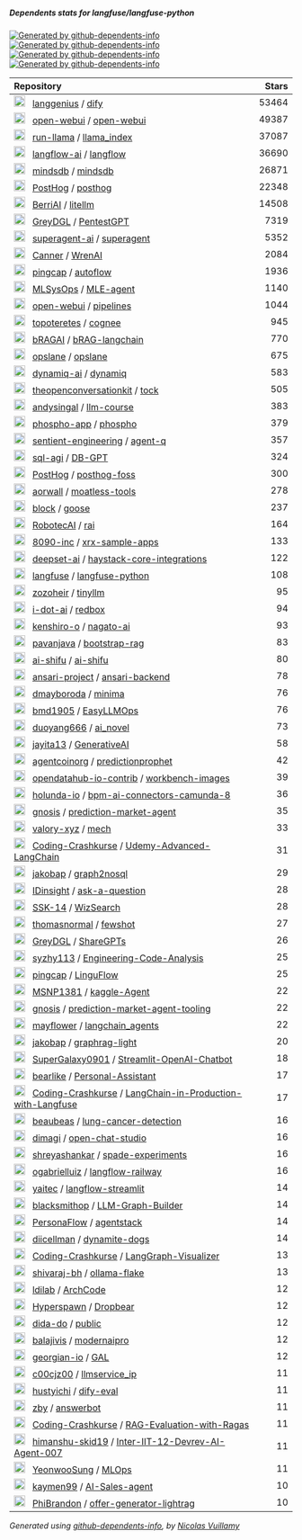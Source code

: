 ##### Dependents stats for langfuse/langfuse-python

[![Generated by github-dependents-info](https://img.shields.io/static/v1?label=Used%20by&message=82&color=informational&logo=slickpic)](https://github.com/langfuse/langfuse-python/network/dependents)
[![Generated by github-dependents-info](https://img.shields.io/static/v1?label=Used%20by%20(public)&message=82&color=informational&logo=slickpic)](https://github.com/langfuse/langfuse-python/network/dependents)
[![Generated by github-dependents-info](https://img.shields.io/static/v1?label=Used%20by%20(private)&message=-82&color=informational&logo=slickpic)](https://github.com/langfuse/langfuse-python/network/dependents)
[![Generated by github-dependents-info](https://img.shields.io/static/v1?label=Used%20by%20(stars)&message=36835&color=informational&logo=slickpic)](https://github.com/langfuse/langfuse-python/network/dependents)

| Repository | Stars  |
| :--------  | -----: |
|<img class="avatar mr-2" src="https://avatars.githubusercontent.com/u/127165244?s=40&v=4" width="20" height="20" alt="">  &nbsp; [langgenius](https://github.com/langgenius) / [dify](https://github.com/langgenius/dify) | 53464 |
|<img class="avatar mr-2" src="https://avatars.githubusercontent.com/u/158137808?s=40&v=4" width="20" height="20" alt="">  &nbsp; [open-webui](https://github.com/open-webui) / [open-webui](https://github.com/open-webui/open-webui) | 49387 |
|<img class="avatar mr-2" src="https://avatars.githubusercontent.com/u/130722866?s=40&v=4" width="20" height="20" alt="">  &nbsp; [run-llama](https://github.com/run-llama) / [llama_index](https://github.com/run-llama/llama_index) | 37087 |
|<img class="avatar mr-2" src="https://avatars.githubusercontent.com/u/85702467?s=40&v=4" width="20" height="20" alt="">  &nbsp; [langflow-ai](https://github.com/langflow-ai) / [langflow](https://github.com/langflow-ai/langflow) | 36690 |
|<img class="avatar mr-2" src="https://avatars.githubusercontent.com/u/31035808?s=40&v=4" width="20" height="20" alt="">  &nbsp; [mindsdb](https://github.com/mindsdb) / [mindsdb](https://github.com/mindsdb/mindsdb) | 26871 |
|<img class="avatar mr-2" src="https://avatars.githubusercontent.com/u/60330232?s=40&v=4" width="20" height="20" alt="">  &nbsp; [PostHog](https://github.com/PostHog) / [posthog](https://github.com/PostHog/posthog) | 22348 |
|<img class="avatar mr-2" src="https://avatars.githubusercontent.com/u/121462774?s=40&v=4" width="20" height="20" alt="">  &nbsp; [BerriAI](https://github.com/BerriAI) / [litellm](https://github.com/BerriAI/litellm) | 14508 |
|<img class="avatar mr-2" src="https://avatars.githubusercontent.com/u/78410652?s=40&v=4" width="20" height="20" alt="">  &nbsp; [GreyDGL](https://github.com/GreyDGL) / [PentestGPT](https://github.com/GreyDGL/PentestGPT) | 7319 |
|<img class="avatar mr-2" src="https://avatars.githubusercontent.com/u/152537519?s=40&v=4" width="20" height="20" alt="">  &nbsp; [superagent-ai](https://github.com/superagent-ai) / [superagent](https://github.com/superagent-ai/superagent) | 5352 |
|<img class="avatar mr-2" src="https://avatars.githubusercontent.com/u/7250217?s=40&v=4" width="20" height="20" alt="">  &nbsp; [Canner](https://github.com/Canner) / [WrenAI](https://github.com/Canner/WrenAI) | 2084 |
|<img class="avatar mr-2" src="https://avatars.githubusercontent.com/u/11855343?s=40&v=4" width="20" height="20" alt="">  &nbsp; [pingcap](https://github.com/pingcap) / [autoflow](https://github.com/pingcap/autoflow) | 1936 |
|<img class="avatar mr-2" src="https://avatars.githubusercontent.com/u/85268109?s=40&v=4" width="20" height="20" alt="">  &nbsp; [MLSysOps](https://github.com/MLSysOps) / [MLE-agent](https://github.com/MLSysOps/MLE-agent) | 1140 |
|<img class="avatar mr-2" src="https://avatars.githubusercontent.com/u/158137808?s=40&v=4" width="20" height="20" alt="">  &nbsp; [open-webui](https://github.com/open-webui) / [pipelines](https://github.com/open-webui/pipelines) | 1044 |
|<img class="avatar mr-2" src="https://avatars.githubusercontent.com/u/125468716?s=40&v=4" width="20" height="20" alt="">  &nbsp; [topoteretes](https://github.com/topoteretes) / [cognee](https://github.com/topoteretes/cognee) | 945 |
|<img class="avatar mr-2" src="https://avatars.githubusercontent.com/u/188657705?s=40&v=4" width="20" height="20" alt="">  &nbsp; [bRAGAI](https://github.com/bRAGAI) / [bRAG-langchain](https://github.com/bRAGAI/bRAG-langchain) | 770 |
|<img class="avatar mr-2" src="https://avatars.githubusercontent.com/u/169500408?s=40&v=4" width="20" height="20" alt="">  &nbsp; [opslane](https://github.com/opslane) / [opslane](https://github.com/opslane/opslane) | 675 |
|<img class="avatar mr-2" src="https://avatars.githubusercontent.com/u/151867818?s=40&v=4" width="20" height="20" alt="">  &nbsp; [dynamiq-ai](https://github.com/dynamiq-ai) / [dynamiq](https://github.com/dynamiq-ai/dynamiq) | 583 |
|<img class="avatar mr-2" src="https://avatars.githubusercontent.com/u/48585267?s=40&v=4" width="20" height="20" alt="">  &nbsp; [theopenconversationkit](https://github.com/theopenconversationkit) / [tock](https://github.com/theopenconversationkit/tock) | 505 |
|<img class="avatar mr-2" src="https://avatars.githubusercontent.com/u/20493493?s=40&v=4" width="20" height="20" alt="">  &nbsp; [andysingal](https://github.com/andysingal) / [llm-course](https://github.com/andysingal/llm-course) | 383 |
|<img class="avatar mr-2" src="https://avatars.githubusercontent.com/u/132396805?s=40&v=4" width="20" height="20" alt="">  &nbsp; [phospho-app](https://github.com/phospho-app) / [phospho](https://github.com/phospho-app/phospho) | 379 |
|<img class="avatar mr-2" src="https://avatars.githubusercontent.com/u/178644984?s=40&v=4" width="20" height="20" alt="">  &nbsp; [sentient-engineering](https://github.com/sentient-engineering) / [agent-q](https://github.com/sentient-engineering/agent-q) | 357 |
|<img class="avatar mr-2" src="https://avatars.githubusercontent.com/u/168552753?s=40&v=4" width="20" height="20" alt="">  &nbsp; [sql-agi](https://github.com/sql-agi) / [DB-GPT](https://github.com/sql-agi/DB-GPT) | 324 |
|<img class="avatar mr-2" src="https://avatars.githubusercontent.com/u/60330232?s=40&v=4" width="20" height="20" alt="">  &nbsp; [PostHog](https://github.com/PostHog) / [posthog-foss](https://github.com/PostHog/posthog-foss) | 300 |
|<img class="avatar mr-2" src="https://avatars.githubusercontent.com/u/609489?s=40&v=4" width="20" height="20" alt="">  &nbsp; [aorwall](https://github.com/aorwall) / [moatless-tools](https://github.com/aorwall/moatless-tools) | 278 |
|<img class="avatar mr-2" src="https://avatars.githubusercontent.com/u/185116535?s=40&v=4" width="20" height="20" alt="">  &nbsp; [block](https://github.com/block) / [goose](https://github.com/block/goose) | 237 |
|<img class="avatar mr-2" src="https://avatars.githubusercontent.com/u/66303003?s=40&v=4" width="20" height="20" alt="">  &nbsp; [RobotecAI](https://github.com/RobotecAI) / [rai](https://github.com/RobotecAI/rai) | 164 |
|<img class="avatar mr-2" src="https://avatars.githubusercontent.com/u/171735272?s=40&v=4" width="20" height="20" alt="">  &nbsp; [8090-inc](https://github.com/8090-inc) / [xrx-sample-apps](https://github.com/8090-inc/xrx-sample-apps) | 133 |
|<img class="avatar mr-2" src="https://avatars.githubusercontent.com/u/51827949?s=40&v=4" width="20" height="20" alt="">  &nbsp; [deepset-ai](https://github.com/deepset-ai) / [haystack-core-integrations](https://github.com/deepset-ai/haystack-core-integrations) | 122 |
|<img class="avatar mr-2" src="https://avatars.githubusercontent.com/u/134601687?s=40&v=4" width="20" height="20" alt="">  &nbsp; [langfuse](https://github.com/langfuse) / [langfuse-python](https://github.com/langfuse/langfuse-python) | 108 |
|<img class="avatar mr-2" src="https://avatars.githubusercontent.com/u/42655961?s=40&v=4" width="20" height="20" alt="">  &nbsp; [zozoheir](https://github.com/zozoheir) / [tinyllm](https://github.com/zozoheir/tinyllm) | 95 |
|<img class="avatar mr-2" src="https://avatars.githubusercontent.com/u/105285801?s=40&v=4" width="20" height="20" alt="">  &nbsp; [i-dot-ai](https://github.com/i-dot-ai) / [redbox](https://github.com/i-dot-ai/redbox) | 94 |
|<img class="avatar mr-2" src="https://avatars.githubusercontent.com/u/1566555?s=40&v=4" width="20" height="20" alt="">  &nbsp; [kenshiro-o](https://github.com/kenshiro-o) / [nagato-ai](https://github.com/kenshiro-o/nagato-ai) | 93 |
|<img class="avatar mr-2" src="https://avatars.githubusercontent.com/u/25398886?s=40&v=4" width="20" height="20" alt="">  &nbsp; [pavanjava](https://github.com/pavanjava) / [bootstrap-rag](https://github.com/pavanjava/bootstrap-rag) | 83 |
|<img class="avatar mr-2" src="https://avatars.githubusercontent.com/u/174666116?s=40&v=4" width="20" height="20" alt="">  &nbsp; [ai-shifu](https://github.com/ai-shifu) / [ai-shifu](https://github.com/ai-shifu/ai-shifu) | 80 |
|<img class="avatar mr-2" src="https://avatars.githubusercontent.com/u/175333796?s=40&v=4" width="20" height="20" alt="">  &nbsp; [ansari-project](https://github.com/ansari-project) / [ansari-backend](https://github.com/ansari-project/ansari-backend) | 78 |
|<img class="avatar mr-2" src="https://avatars.githubusercontent.com/u/2357342?s=40&v=4" width="20" height="20" alt="">  &nbsp; [dmayboroda](https://github.com/dmayboroda) / [minima](https://github.com/dmayboroda/minima) | 76 |
|<img class="avatar mr-2" src="https://avatars.githubusercontent.com/u/90423581?s=40&v=4" width="20" height="20" alt="">  &nbsp; [bmd1905](https://github.com/bmd1905) / [EasyLLMOps](https://github.com/bmd1905/EasyLLMOps) | 76 |
|<img class="avatar mr-2" src="https://avatars.githubusercontent.com/u/171800766?s=40&v=4" width="20" height="20" alt="">  &nbsp; [duoyang666](https://github.com/duoyang666) / [ai_novel](https://github.com/duoyang666/ai_novel) | 73 |
|<img class="avatar mr-2" src="https://avatars.githubusercontent.com/u/64038928?s=40&v=4" width="20" height="20" alt="">  &nbsp; [jayita13](https://github.com/jayita13) / [GenerativeAI](https://github.com/jayita13/GenerativeAI) | 58 |
|<img class="avatar mr-2" src="https://avatars.githubusercontent.com/u/166864454?s=40&v=4" width="20" height="20" alt="">  &nbsp; [agentcoinorg](https://github.com/agentcoinorg) / [predictionprophet](https://github.com/agentcoinorg/predictionprophet) | 42 |
|<img class="avatar mr-2" src="https://avatars.githubusercontent.com/u/107418811?s=40&v=4" width="20" height="20" alt="">  &nbsp; [opendatahub-io-contrib](https://github.com/opendatahub-io-contrib) / [workbench-images](https://github.com/opendatahub-io-contrib/workbench-images) | 39 |
|<img class="avatar mr-2" src="https://avatars.githubusercontent.com/u/33279882?s=40&v=4" width="20" height="20" alt="">  &nbsp; [holunda-io](https://github.com/holunda-io) / [bpm-ai-connectors-camunda-8](https://github.com/holunda-io/bpm-ai-connectors-camunda-8) | 36 |
|<img class="avatar mr-2" src="https://avatars.githubusercontent.com/u/24954468?s=40&v=4" width="20" height="20" alt="">  &nbsp; [gnosis](https://github.com/gnosis) / [prediction-market-agent](https://github.com/gnosis/prediction-market-agent) | 35 |
|<img class="avatar mr-2" src="https://avatars.githubusercontent.com/u/86200048?s=40&v=4" width="20" height="20" alt="">  &nbsp; [valory-xyz](https://github.com/valory-xyz) / [mech](https://github.com/valory-xyz/mech) | 33 |
|<img class="avatar mr-2" src="https://avatars.githubusercontent.com/u/64363987?s=40&v=4" width="20" height="20" alt="">  &nbsp; [Coding-Crashkurse](https://github.com/Coding-Crashkurse) / [Udemy-Advanced-LangChain](https://github.com/Coding-Crashkurse/Udemy-Advanced-LangChain) | 31 |
|<img class="avatar mr-2" src="https://avatars.githubusercontent.com/u/50320576?s=40&v=4" width="20" height="20" alt="">  &nbsp; [jakobap](https://github.com/jakobap) / [graph2nosql](https://github.com/jakobap/graph2nosql) | 29 |
|<img class="avatar mr-2" src="https://avatars.githubusercontent.com/u/34230119?s=40&v=4" width="20" height="20" alt="">  &nbsp; [IDinsight](https://github.com/IDinsight) / [ask-a-question](https://github.com/IDinsight/ask-a-question) | 28 |
|<img class="avatar mr-2" src="https://avatars.githubusercontent.com/u/45158568?s=40&v=4" width="20" height="20" alt="">  &nbsp; [SSK-14](https://github.com/SSK-14) / [WizSearch](https://github.com/SSK-14/WizSearch) | 28 |
|<img class="avatar mr-2" src="https://avatars.githubusercontent.com/u/152447349?s=40&v=4" width="20" height="20" alt="">  &nbsp; [thomasnormal](https://github.com/thomasnormal) / [fewshot](https://github.com/thomasnormal/fewshot) | 27 |
|<img class="avatar mr-2" src="https://avatars.githubusercontent.com/u/78410652?s=40&v=4" width="20" height="20" alt="">  &nbsp; [GreyDGL](https://github.com/GreyDGL) / [ShareGPTs](https://github.com/GreyDGL/ShareGPTs) | 26 |
|<img class="avatar mr-2" src="https://avatars.githubusercontent.com/u/78464112?s=40&v=4" width="20" height="20" alt="">  &nbsp; [syzhy113](https://github.com/syzhy113) / [Engineering-Code-Analysis](https://github.com/syzhy113/Engineering-Code-Analysis) | 25 |
|<img class="avatar mr-2" src="https://avatars.githubusercontent.com/u/11855343?s=40&v=4" width="20" height="20" alt="">  &nbsp; [pingcap](https://github.com/pingcap) / [LinguFlow](https://github.com/pingcap/LinguFlow) | 25 |
|<img class="avatar mr-2" src="https://avatars.githubusercontent.com/u/29546870?s=40&v=4" width="20" height="20" alt="">  &nbsp; [MSNP1381](https://github.com/MSNP1381) / [kaggle-Agent](https://github.com/MSNP1381/kaggle-Agent) | 22 |
|<img class="avatar mr-2" src="https://avatars.githubusercontent.com/u/24954468?s=40&v=4" width="20" height="20" alt="">  &nbsp; [gnosis](https://github.com/gnosis) / [prediction-market-agent-tooling](https://github.com/gnosis/prediction-market-agent-tooling) | 22 |
|<img class="avatar mr-2" src="https://avatars.githubusercontent.com/u/536878?s=40&v=4" width="20" height="20" alt="">  &nbsp; [mayflower](https://github.com/mayflower) / [langchain_agents](https://github.com/mayflower/langchain_agents) | 22 |
|<img class="avatar mr-2" src="https://avatars.githubusercontent.com/u/50320576?s=40&v=4" width="20" height="20" alt="">  &nbsp; [jakobap](https://github.com/jakobap) / [graphrag-light](https://github.com/jakobap/graphrag-light) | 20 |
|<img class="avatar mr-2" src="https://avatars.githubusercontent.com/u/187237976?s=40&v=4" width="20" height="20" alt="">  &nbsp; [SuperGalaxy0901](https://github.com/SuperGalaxy0901) / [Streamlit-OpenAI-Chatbot](https://github.com/SuperGalaxy0901/Streamlit-OpenAI-Chatbot) | 18 |
|<img class="avatar mr-2" src="https://avatars.githubusercontent.com/u/39209037?s=40&v=4" width="20" height="20" alt="">  &nbsp; [bearlike](https://github.com/bearlike) / [Personal-Assistant](https://github.com/bearlike/Personal-Assistant) | 17 |
|<img class="avatar mr-2" src="https://avatars.githubusercontent.com/u/64363987?s=40&v=4" width="20" height="20" alt="">  &nbsp; [Coding-Crashkurse](https://github.com/Coding-Crashkurse) / [LangChain-in-Production-with-Langfuse](https://github.com/Coding-Crashkurse/LangChain-in-Production-with-Langfuse) | 17 |
|<img class="avatar mr-2" src="https://avatars.githubusercontent.com/u/132536190?s=40&v=4" width="20" height="20" alt="">  &nbsp; [beaubeas](https://github.com/beaubeas) / [lung-cancer-detection](https://github.com/beaubeas/lung-cancer-detection) | 16 |
|<img class="avatar mr-2" src="https://avatars.githubusercontent.com/u/94514?s=40&v=4" width="20" height="20" alt="">  &nbsp; [dimagi](https://github.com/dimagi) / [open-chat-studio](https://github.com/dimagi/open-chat-studio) | 16 |
|<img class="avatar mr-2" src="https://avatars.githubusercontent.com/u/6224969?s=40&v=4" width="20" height="20" alt="">  &nbsp; [shreyashankar](https://github.com/shreyashankar) / [spade-experiments](https://github.com/shreyashankar/spade-experiments) | 16 |
|<img class="avatar mr-2" src="https://avatars.githubusercontent.com/u/24829397?s=40&v=4" width="20" height="20" alt="">  &nbsp; [ogabrielluiz](https://github.com/ogabrielluiz) / [langflow-railway](https://github.com/ogabrielluiz/langflow-railway) | 16 |
|<img class="avatar mr-2" src="https://avatars.githubusercontent.com/u/137899388?s=40&v=4" width="20" height="20" alt="">  &nbsp; [yaitec](https://github.com/yaitec) / [langflow-streamlit](https://github.com/yaitec/langflow-streamlit) | 14 |
|<img class="avatar mr-2" src="https://avatars.githubusercontent.com/u/60320192?s=40&v=4" width="20" height="20" alt="">  &nbsp; [blacksmithop](https://github.com/blacksmithop) / [LLM-Graph-Builder](https://github.com/blacksmithop/LLM-Graph-Builder) | 14 |
|<img class="avatar mr-2" src="https://avatars.githubusercontent.com/u/165080693?s=40&v=4" width="20" height="20" alt="">  &nbsp; [PersonaFlow](https://github.com/PersonaFlow) / [agentstack](https://github.com/PersonaFlow/agentstack) | 14 |
|<img class="avatar mr-2" src="https://avatars.githubusercontent.com/u/44242534?s=40&v=4" width="20" height="20" alt="">  &nbsp; [diicellman](https://github.com/diicellman) / [dynamite-dogs](https://github.com/diicellman/dynamite-dogs) | 14 |
|<img class="avatar mr-2" src="https://avatars.githubusercontent.com/u/64363987?s=40&v=4" width="20" height="20" alt="">  &nbsp; [Coding-Crashkurse](https://github.com/Coding-Crashkurse) / [LangGraph-Visualizer](https://github.com/Coding-Crashkurse/LangGraph-Visualizer) | 13 |
|<img class="avatar mr-2" src="https://avatars.githubusercontent.com/u/23645788?s=40&v=4" width="20" height="20" alt="">  &nbsp; [shivaraj-bh](https://github.com/shivaraj-bh) / [ollama-flake](https://github.com/shivaraj-bh/ollama-flake) | 13 |
|<img class="avatar mr-2" src="https://avatars.githubusercontent.com/u/131941631?s=40&v=4" width="20" height="20" alt="">  &nbsp; [ldilab](https://github.com/ldilab) / [ArchCode](https://github.com/ldilab/ArchCode) | 12 |
|<img class="avatar mr-2" src="https://avatars.githubusercontent.com/u/128304174?s=40&v=4" width="20" height="20" alt="">  &nbsp; [Hyperspawn](https://github.com/Hyperspawn) / [Dropbear](https://github.com/Hyperspawn/Dropbear) | 12 |
|<img class="avatar mr-2" src="https://avatars.githubusercontent.com/u/58663620?s=40&v=4" width="20" height="20" alt="">  &nbsp; [dida-do](https://github.com/dida-do) / [public](https://github.com/dida-do/public) | 12 |
|<img class="avatar mr-2" src="https://avatars.githubusercontent.com/u/120989600?s=40&v=4" width="20" height="20" alt="">  &nbsp; [balajivis](https://github.com/balajivis) / [modernaipro](https://github.com/balajivis/modernaipro) | 12 |
|<img class="avatar mr-2" src="https://avatars.githubusercontent.com/u/10764713?s=40&v=4" width="20" height="20" alt="">  &nbsp; [georgian-io](https://github.com/georgian-io) / [GAL](https://github.com/georgian-io/GAL) | 12 |
|<img class="avatar mr-2" src="https://avatars.githubusercontent.com/u/8032076?s=40&v=4" width="20" height="20" alt="">  &nbsp; [c00cjz00](https://github.com/c00cjz00) / [llmservice_ip](https://github.com/c00cjz00/llmservice_ip) | 11 |
|<img class="avatar mr-2" src="https://avatars.githubusercontent.com/u/5483139?s=40&v=4" width="20" height="20" alt="">  &nbsp; [hustyichi](https://github.com/hustyichi) / [dify-eval](https://github.com/hustyichi/dify-eval) | 11 |
|<img class="avatar mr-2" src="https://avatars.githubusercontent.com/u/6956?s=40&v=4" width="20" height="20" alt="">  &nbsp; [zby](https://github.com/zby) / [answerbot](https://github.com/zby/answerbot) | 11 |
|<img class="avatar mr-2" src="https://avatars.githubusercontent.com/u/64363987?s=40&v=4" width="20" height="20" alt="">  &nbsp; [Coding-Crashkurse](https://github.com/Coding-Crashkurse) / [RAG-Evaluation-with-Ragas](https://github.com/Coding-Crashkurse/RAG-Evaluation-with-Ragas) | 11 |
|<img class="avatar mr-2" src="https://avatars.githubusercontent.com/u/114365148?s=40&v=4" width="20" height="20" alt="">  &nbsp; [himanshu-skid19](https://github.com/himanshu-skid19) / [Inter-IIT-12-Devrev-AI-Agent-007](https://github.com/himanshu-skid19/Inter-IIT-12-Devrev-AI-Agent-007) | 11 |
|<img class="avatar mr-2" src="https://avatars.githubusercontent.com/u/30489717?s=40&v=4" width="20" height="20" alt="">  &nbsp; [YeonwooSung](https://github.com/YeonwooSung) / [MLOps](https://github.com/YeonwooSung/MLOps) | 11 |
|<img class="avatar mr-2" src="https://avatars.githubusercontent.com/u/83681204?s=40&v=4" width="20" height="20" alt="">  &nbsp; [kaymen99](https://github.com/kaymen99) / [AI-Sales-agent](https://github.com/kaymen99/AI-Sales-agent) | 10 |
|<img class="avatar mr-2" src="https://avatars.githubusercontent.com/u/24278041?s=40&v=4" width="20" height="20" alt="">  &nbsp; [PhiBrandon](https://github.com/PhiBrandon) / [offer-generator-lightrag](https://github.com/PhiBrandon/offer-generator-lightrag) | 10 |

_Generated using [github-dependents-info](https://github.com/nvuillam/github-dependents-info), by [Nicolas Vuillamy](https://github.com/nvuillam)_
